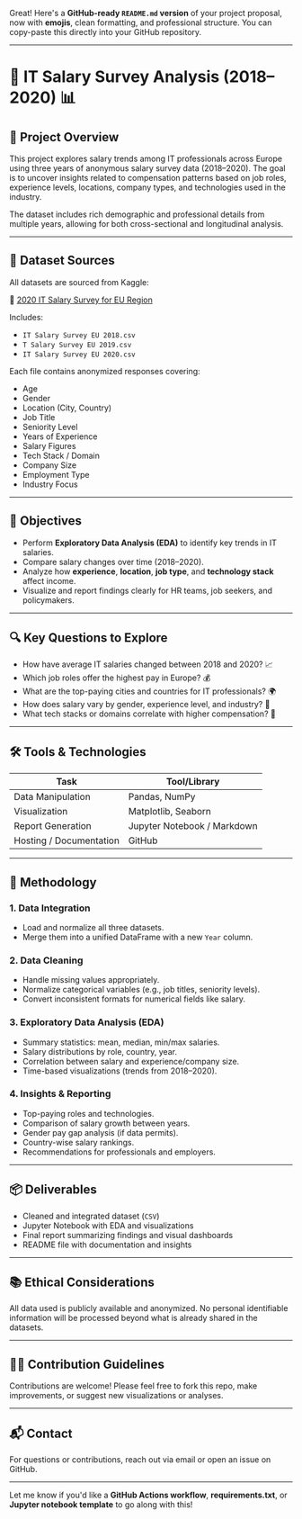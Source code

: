 Great! Here's a **GitHub-ready `README.md` version** of your project proposal, now with **emojis**, clean formatting, and professional structure. You can copy-paste this directly into your GitHub repository.

---

# 💼 IT Salary Survey Analysis (2018–2020) 📊

## 🧾 Project Overview
This project explores salary trends among IT professionals across Europe using three years of anonymous salary survey data (2018–2020). The goal is to uncover insights related to compensation patterns based on job roles, experience levels, locations, company types, and technologies used in the industry.

The dataset includes rich demographic and professional details from multiple years, allowing for both cross-sectional and longitudinal analysis.

---

## 📁 Dataset Sources
All datasets are sourced from Kaggle:

🔗 [2020 IT Salary Survey for EU Region](https://www.kaggle.com/datasets/parulpandey/2020-it-salary-survey-for-eu-region)

Includes:
- `IT Salary Survey EU 2018.csv`
- `T Salary Survey EU 2019.csv`
- `IT Salary Survey EU 2020.csv`

Each file contains anonymized responses covering:
- Age
- Gender
- Location (City, Country)
- Job Title
- Seniority Level
- Years of Experience
- Salary Figures
- Tech Stack / Domain
- Company Size
- Employment Type
- Industry Focus

---

## 🎯 Objectives
- Perform **Exploratory Data Analysis (EDA)** to identify key trends in IT salaries.
- Compare salary changes over time (2018–2020).
- Analyze how **experience**, **location**, **job type**, and **technology stack** affect income.
- Visualize and report findings clearly for HR teams, job seekers, and policymakers.

---

## 🔍 Key Questions to Explore
- How have average IT salaries changed between 2018 and 2020? 📈
- Which job roles offer the highest pay in Europe? 💰
- What are the top-paying cities and countries for IT professionals? 🌍
- How does salary vary by gender, experience level, and industry? 🚻
- What tech stacks or domains correlate with higher compensation? 🧠

---

## 🛠️ Tools & Technologies
| Task                        | Tool/Library               |
|----------------------------|-----------------------------|
| Data Manipulation          | Pandas, NumPy              |
| Visualization              | Matplotlib, Seaborn        |
| Report Generation          | Jupyter Notebook / Markdown|
| Hosting / Documentation    | GitHub                     |

---

## 🧩 Methodology
### 1. **Data Integration**
- Load and normalize all three datasets.
- Merge them into a unified DataFrame with a new `Year` column.

### 2. **Data Cleaning**
- Handle missing values appropriately.
- Normalize categorical variables (e.g., job titles, seniority levels).
- Convert inconsistent formats for numerical fields like salary.

### 3. **Exploratory Data Analysis (EDA)**
- Summary statistics: mean, median, min/max salaries.
- Salary distributions by role, country, year.
- Correlation between salary and experience/company size.
- Time-based visualizations (trends from 2018–2020).

### 4. **Insights & Reporting**
- Top-paying roles and technologies.
- Comparison of salary growth between years.
- Gender pay gap analysis (if data permits).
- Country-wise salary rankings.
- Recommendations for professionals and employers.

---

## 📦 Deliverables
- Cleaned and integrated dataset (`CSV`)
- Jupyter Notebook with EDA and visualizations
- Final report summarizing findings and visual dashboards
- README file with documentation and insights

---

## 📚 Ethical Considerations
All data used is publicly available and anonymized. No personal identifiable information will be processed beyond what is already shared in the datasets.

---

## 🧑‍💻 Contribution Guidelines
Contributions are welcome! Please feel free to fork this repo, make improvements, or suggest new visualizations or analyses.

---

## 📬 Contact
For questions or contributions, reach out via email or open an issue on GitHub.

---

Let me know if you'd like a **GitHub Actions workflow**, **requirements.txt**, or **Jupyter notebook template** to go along with this!
